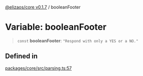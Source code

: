 [@elizaos/core v0.1.7](../index.md) / booleanFooter

# Variable: booleanFooter

> `const` **booleanFooter**: `"Respond with only a YES or a NO."`

## Defined in

[packages/core/src/parsing.ts:57](https://github.com/JoeyKhd/eliza/blob/main/packages/core/src/parsing.ts#L57)
